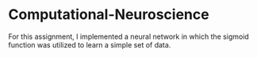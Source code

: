 # Computational-Neuroscience

For this assignment, I implemented a neural network in which the sigmoid function was utilized to learn a simple set of data. 
